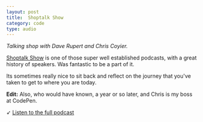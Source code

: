 ```yaml
---
layout: post
title:  Shoptalk Show
category: code
type: audio
---
```


*Talking shop with Dave Rupert and Chris Coyier.*

[Shoptalk Show](http://shoptalkshow.com) is one of those super well established podcasts, with a great history of speakers. Was fantastic to be a part of it.

Its sometimes really nice to sit back and reflect on the journey that you've taken to get to where you are today.

**Edit:** Also, who would have known, a year or so later, and Chris is my boss at CodePen.

➶ [Listen to the full podcast](http://shoptalkshow.com/episodes/165-with-tim-holman/)
